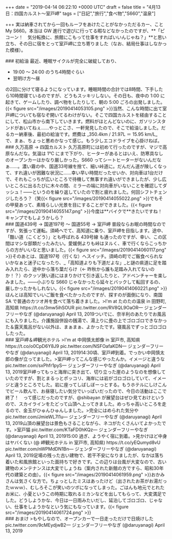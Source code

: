 
+++
date = "2019-04-14 06:22:10 +0000 UTC"
draft = false
title = "4月13日：四国カルスト～室戸岬"
tags = ["日記","旅行","食べ物","S660","温泉"]

+++
実は納車されてから一回もルーフをあけたことがなかっただるカー、こと My S660。本当は GW 進行で遊びに行ってる暇などなかったのですが、**「ピコーン！　気分転換に、旅館にこもって仕事をすればいいんじゃね？」**と思い立ち、その日に宿をとって室戸岬に立ち寄りました（なお、結局仕事はしなかった模様）。

<div class="section">
    ### 初給油
    最近、睡眠サイクルが完全に破綻しており、

<ul>
<li>19:00 ～ 24:00 のうち4時間ぐらい</li>
<li>翌明け方～昼</li>
</ul>の2回に分けて寝るようになっています。睡眠時間の合計では8時間、下手したら10時間寝ているのですが、どうもスッキリしない。その日も、夜中の 1:00 に起きて、ゲームしたり、調べ物をしたりして、朝の 5:00 ごろの出発しました。{{< figure src="/images/20190414053105.png"  >}}当然、こんな時間に出て室戸岬についても宿なぞ開いてるわけがない。そこで四国カルストを経由することにして、松山市から南下していきます。燃料がほとんどないのに、ガソリンスタンドがあいてねぇ……やっとこさ、一軒発見したので、そこで給油しました。だるカー納車後、最初の給油です。燃費は _350.4km / 21.97L ＝ 15.95 km/L_ で、まぁ、ちょっと悪めかなって感じ。もう少しエコドライブを心掛けねば。

</div>
<div class="section">
    ### 久万高原 → 四国カルスト
    久万高原町には初めて行ったのですが、マジで高原なんだな。気温は 1℃ にまで下がり、ヒーターがあるとはいえ、防寒具なしのオープンカーはかなり厳しかった。S660 ってシートヒーターがないんだなぁ……。濃い霧の中、国道33号線を捨て、細い峠道に。だんだん道が険しくなって、すれ違いが困難な状況に……幸い早い時間だったせいか、対向車は1台だけで、それもこっちが広いところで待機して無事すれ違いができましたが、少し広いところに出るたびに木々の間、ミラーの端に対向車がいないことを確認してダッシュ！――というのを繰り返していたので割と疲れました。何回シフトチェンジしたろう？（笑{{< figure src="/images/20190414055022.png"  >}}でもその甲斐あって、素晴らしい光景を目にすることができました。{{< figure src="/images/20190414055147.png"  >}}今度は**バイクで**きたいですね！　キャンプでもしようかしら？

</div>
<div class="section">
    ### 国道439号 → 国道197号 ～ 国道55号 → 室戸岬
    普段ならお眠の時間なのですが、気張って運転。須崎へでて、高知道に乗り、室戸岬を目指します。途中、「酷い道（こくどう）」とも呼ばれる 439号線 も通ったのですが、幸い、この区間はマシな部類だったみたい。愛媛側よりも峠はヌルく、車で行くならこっちからの方がいいなと思いました。{{< figure src="/images/20190414060117.png"  >}}そのあとは、国道197号（行くな）へスイッチ。須崎の町でご飯食べられないかなぁと迷子になったり、_「高知道よりも下道だよな」_と謎の県道に足を踏み入れたら、途中から落ち葉だらけ（← 昨秋から誰も足踏み入れてないのか！？）のクッソ狭い道にはまりかけて引き返したりと、アドベンチャーを楽しみました。――小ぶりな S660 じゃなかったら延々とバックして転回するの、厳しかったかもしれない。{{< figure src="/images/20190414060221.png"  >}}ほんとは高知でいいご飯を食べたかったのですが、探すのが面倒になり、南国 SA で普通のカツオ丼を食べて落ち着きました。>I&#39;m at たのたの温泉 in 田野町, 高知県 https://t.co/3mw5ihSOUR pic.twitter.com/RV8QL9OaOR— ジェンダーフリーやなぎ (@daruyanagi) April 13, 2019<script async="" src="https://platform.twitter.com/widgets.js" charset="utf-8"></script>ついでに、奈半利のあたりでお風呂にも入りました。介護施設併設の銭湯で、湯上りに畳の上でゴロゴロできなかった＆露天風呂がない以外は、まぁまぁ、よかったです。寝風呂でずっとゴロゴロしたった。

</div>
<div class="section">
    ### 室戸岬＆岬観光ホテル
    >I&#39;m at 中岡慎太郎像 in 室戸市, 高知県 https://t.co/o0CpD6Y8J9 pic.twitter.com/NSFOafaKDN— ジェンダーフリーやなぎ (@daruyanagi) April 13, 2019<script async="" src="https://platform.twitter.com/widgets.js" charset="utf-8"></script>14:30頃、室戸岬到着。でっかい中岡慎太郎の像が立ってました。>室戸岬ってこんな感じやったんか。イメージと違うな pic.twitter.com/sxPhfr1pyS— ジェンダーフリーやなぎ (@daruyanagi) April 13, 2019<script async="" src="https://platform.twitter.com/widgets.js" charset="utf-8"></script>室戸岬ってもっと海岸に突き出て、切り立った崖のようなのを想像していたのですが、割とまるっとポッコリ、海岸には岩がゴロゴロしていて、イメージと違うところでした。岩に座ってしばしぼーっとする。もうホテルにしけこんでビール飲んで、お昼寝したい気分でいっぱいだったので、今日の活動はここで終了！　って感じだったのですが、@shibayan が展望台はぜひ見ておけというので、スカイラインをたどって山頂へ上ってきました。めっちゃ高いところを走るので、金玉がひゅんひゅんしました。>完全にはめられた気分や pic.twitter.com/JmieWL7l1u— ジェンダーフリーやなぎ (@daruyanagi) April 13, 2019<script async="" src="https://platform.twitter.com/widgets.js" charset="utf-8"></script>山頂の展望台は景色もさることながら、ネコがたくさんいてよかったです。>室戸猫 pic.twitter.com/KTaFD0hKQz— ジェンダーフリーやなぎ (@daruyanagi) April 13, 2019<script async="" src="https://platform.twitter.com/widgets.js" charset="utf-8"></script>15:00 過ぎ、ようやく宿に到着。>見かけほど中身はヤバくない (@ 岬観光ホテル in 室戸市, 高知県) https://t.co/yEQumyd8vU pic.twitter.com/nWPMdDN1Bn— ジェンダーフリーやなぎ (@daruyanagi) April 13, 2019<script async="" src="https://platform.twitter.com/widgets.js" charset="utf-8"></script>足場の残った古い建物で、若干不安になりましたが、なかは落ち着いた和風旅館といった面持ちで好きです。この辺りは台風が大変なので、古い建物のメンテナンスは大変でしょうね（案内された新館の方ですら、昭和30年代の建築との由）。{{< figure src="/images/20190414061959.png"  >}}おかみさんは気さくな方で。ちょっとしたミスはあったけど（出されたお茶がお湯だったｗｗｗ）、むしろそこが笑いのツボになってしまった。ごはんも地元でとれたお米に、小夏というこの時期に取れるミカンなどを出してもらって、大変満足でした。どうしようかな、今日は一日雨みたいだし、延泊してゴロゴロ、じゃない、仕事をしようかなという気にもなっています。{{< figure src="/images/20190414061724.png"  >}}<br/>


</div>
<div class="section">
    ### おまけ
    >もやしなので、オープンカーで一日走っただけで日焼けした pic.twitter.com/9cMEydjwB2— ジェンダーフリーやなぎ (@daruyanagi) April 13, 2019<script async="" src="https://platform.twitter.com/widgets.js" charset="utf-8"></script>

</div>

